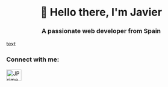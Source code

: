 <h1 align="center">👋 Hello there, I'm Javier</h1>
<h3 align="center">A passionate web developer from Spain</h3>

<p>text</p>

<h3 align="left">Connect with me:</h3>
<p align="left">
  <a href="https://discord.gg/JPrimee#3974" target="blank"><img align="center" src="https://raw.githubusercontent.com/rahuldkjain/github-profile-readme-generator/master/src/images/icons/Social/discord.svg" alt="JPrimee#3974" height="30" width="40" /></a>

</p>
